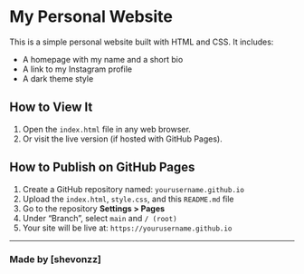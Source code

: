 # My Personal Website

This is a simple personal website built with HTML and CSS. It includes:

- A homepage with my name and a short bio
- A link to my Instagram profile
- A dark theme style

## How to View It

1. Open the `index.html` file in any web browser.
2. Or visit the live version (if hosted with GitHub Pages).

## How to Publish on GitHub Pages

1. Create a GitHub repository named: `yourusername.github.io`
2. Upload the `index.html`, `style.css`, and this `README.md` file
3. Go to the repository **Settings > Pages**
4. Under “Branch”, select `main` and `/ (root)`
5. Your site will be live at: `https://yourusername.github.io`

---

### Made by [shevonzz]
